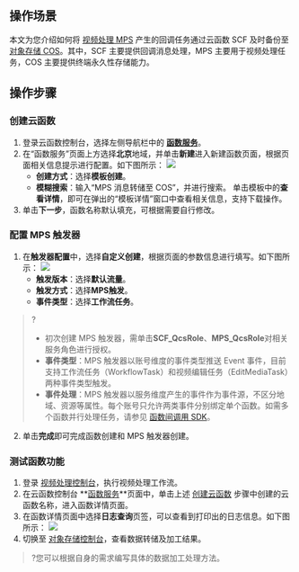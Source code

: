 ## 操作场景

本文为您介绍如何将 [视频处理 MPS](https://cloud.tencent.com/document/product/862) 产生的回调任务通过云函数 SCF 及时备份至 [对象存储 COS](https://cloud.tencent.com/document/product/436)。其中，SCF 主要提供回调消息处理，MPS 主要用于视频处理任务，COS 主要提供终端永久性存储能力。

## 操作步骤



### 创建云函数[](id:step01)

1. 登录云函数控制台，选择左侧导航栏中的 **[函数服务](https://console.cloud.tencent.com/scf/list)**。
2. 在“函数服务”页面上方选择**北京**地域，并单击**新建**进入新建函数页面，根据页面相关信息提示进行配置。如下图所示：
	![](https://main.qcloudimg.com/raw/32bb394fc81f75115cae45d1ed7062d5.jpg)
	- **创建方式**：选择**模板创建**。
	- **模糊搜索**：输入“MPS 消息转储至 COS”，并进行搜索。
  单击模板中的**查看详情**，即可在弹出的“模板详情”窗口中查看相关信息，支持下载操作。
4. 单击**下一步**，函数名称默认填充，可根据需要自行修改。



### 配置 MPS 触发器[](id:step02)

1. 在**触发器配置**中，选择**自定义创建**，根据页面的参数信息进行填写。如下图所示：
	 ![](https://main.qcloudimg.com/raw/c886bbc2a597e5b0028eefe7637a33e5.jpg)
   - **触发版本**：选择**默认流量**。
   - **触发方式**：选择**MPS触发**。
   - **事件类型**：选择**工作流任务**。
> ?
> - 初次创建 MPS 触发器，需单击**SCF_QcsRole**、**MPS_QcsRole**对相关服务角色进行授权。
> - **事件类型**：MPS 触发器以账号维度的事件类型推送 Event 事件，目前支持工作流任务（WorkflowTask）和视频编辑任务（EditMediaTask）两种事件类型触发。
> - **事件处理**：MPS 触发器以服务维度产生的事件作为事件源，不区分地域、资源等属性。每个账号只允许两类事件分别绑定单个函数。如需多个函数并行处理任务，请参见 [函数间调用 SDK](https://cloud.tencent.com/document/product/583/37316)。
2. 单击**完成**即可完成函数创建和 MPS 触发器创建。

 



### 测试函数功能[](id:step05)

1. 登录 [视频处理控制台](https://console.cloud.tencent.com/mps)，执行视频处理工作流。
2. 在云函数控制台 **[函数服务](https://console.cloud.tencent.com/scf/list)**页面中，单击上述 [创建云函数](#step01) 步骤中创建的云函数名称，进入函数详情页面。
3. 在函数详情页面中选择**日志查询**页签，可以查看到打印出的日志信息。如下图所示：
   ![](https://main.qcloudimg.com/raw/b4d8dd0a4a236ab4cb35f2e7d3160649.png)
4. 切换至 [对象存储控制台](https://console.cloud.tencent.com/cos5)，查看数据转储及加工结果。
> ?您可以根据自身的需求编写具体的数据加工处理方法。
